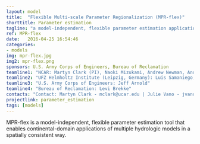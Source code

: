 ```yaml
---
layout: model
title:  "Flexible Multi-scale Parameter Regionalization (MPR-flex)"
shorttitle: Parameter estimation
tagline: "a model-independent, flexible parameter estimation application that enables continental-domain application of multiple hydrologic models in a spatially consistent way"
ref: MPR-flex
date:   2016-04-25 16:54:46
categories:
- models
img: mpr-flex.jpg
img2: mpr-flex.png
sponsors: U.S. Army Corps of Engineers, Bureau of Reclamation
teamline1: "NCAR: Martyn Clark (PI), Naoki Mizukami, Andrew Newman, Andy Wood, Ethan Gutmann"
teamline2: "UFZ Helmholtz Institute (Leipzig, Germany): Luis Samaniego, Oldrich Rakovec, Stephan Thober"
teamline3: "U.S. Army Corps of Engineers: Jeff Arnold"
teamline4: "Bureau of Reclamation: Levi Brekke"
contacts: "Contact: Martyn Clark - mclark@ucar.edu | Julie Vano - jvano@ucar.edu"
projectlink: parameter_estimation
tags: [models]
---
```


MPR-flex is a model-independent, flexible parameter estimation tool that enables continental-domain applications of multiple hydrologic models in a spatially consistent way.
